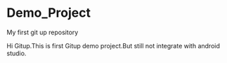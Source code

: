 # Demo_Project
My first git up repository

Hi Gitup.This is first Gitup demo project.But still not integrate with android studio.
